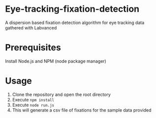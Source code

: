 # Eye-tracking-fixation-detection
A dispersion based fixation detection algorithm for eye tracking data gathered with Labvanced

# Prerequisites
Install Node.js and NPM (node package manager)

# Usage
1. Clone the repository and open the root directory
2. Execute ``npm install``
3. Execute ``node run.js``
4. This will generate a csv file of fixations for the sample data provided




